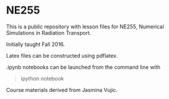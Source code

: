 NE255
=====

This is a public repository with lesson files for NE255, Numerical Simulations in Radiation Transport. 

Initially taught Fall 2016.

Latex files can be constructed using pdflatex.

.ipynb notebooks can be launched from the command line with
> ipython notebook

Course materials derived from Jasmina Vujic.
